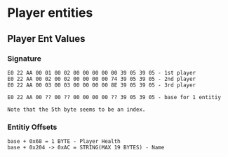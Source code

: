 # Player entities

## Player Ent Values

### Signature

````
E0 22 AA 00 01 00 02 00 00 00 00 00 39 05 39 05 - 1st player
E0 22 AA 00 02 00 02 00 00 00 00 74 39 05 39 05 - 2nd player
E0 22 AA 00 03 00 03 00 00 00 00 8E 39 05 39 05 - 3rd player

E0 22 AA 00 ?? 00 ?? 00 00 00 00 ?? 39 05 39 05 - base for 1 entitiy

Note that the 5th byte seems to be an index.
````

### Entitiy Offsets

````
base + 0x68 = 1 BYTE - Player Health
base + 0x204 -> 0xAC = STRING(MAX 19 BYTES) - Name
````
